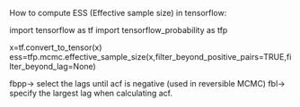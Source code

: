How to compute ESS (Effective sample size) in tensorflow:

import tensorflow as tf
import tensorflow_probability as tfp

x=tf.convert_to_tensor(x)
ess=tfp.mcmc.effective_sample_size(x,filter_beyond_positive_pairs=TRUE,filter_beyond_lag=None)

fbpp-> select the lags until acf is negative (used in reversible MCMC)
fbl-> specify the largest lag when calculating acf.
